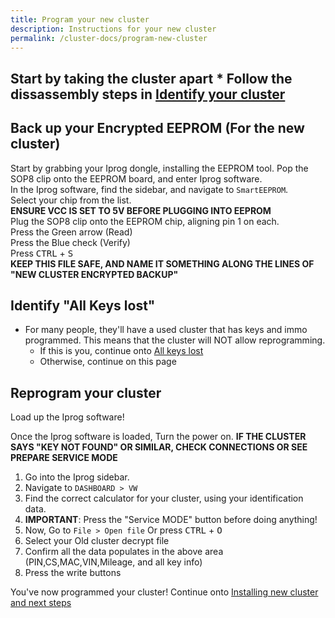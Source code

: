 ```yaml
---
title: Program your new cluster
description: Instructions for your new cluster
permalink: /cluster-docs/program-new-cluster
---
```


Start by taking the cluster apart
    * Follow the dissassembly steps in [Identify your cluster](/cluster-docs/identify-cluster)
---

## Back up your Encrypted EEPROM (For the new cluster)

Start by grabbing your Iprog dongle, installing the EEPROM tool. Pop the SOP8 clip onto the EEPROM board, and enter Iprog software. \
In the Iprog software, find the sidebar, and navigate to `SmartEEPROM`. \
Select your chip from the list. \
__ENSURE VCC IS SET TO 5V BEFORE PLUGGING INTO EEPROM__ \
Plug the SOP8 clip onto the EEPROM chip, aligning pin 1 on each. \
Press the Green arrow (Read) \
Press the Blue check (Verify) \
Press <kbd>CTRL</kbd> + <kbd>S</kbd> \
__KEEP THIS FILE SAFE, AND NAME IT SOMETHING ALONG THE LINES OF "NEW CLUSTER ENCRYPTED BACKUP"__

## Identify "All Keys lost"
* For many people, they'll have a used cluster that has keys and immo programmed. This means that the cluster will NOT allow reprogramming. 
    * If this is you, continue onto [All keys lost](/cluster-docs/service-mode-all-keys-lost/)
    * Otherwise, continue on this page

## Reprogram your cluster

Load up the Iprog software!

Once the Iprog software is loaded, Turn the power on.
__IF THE CLUSTER SAYS "KEY NOT FOUND" OR SIMILAR, CHECK CONNECTIONS OR SEE PREPARE SERVICE MODE__
1. Go into the Iprog sidebar.
2. Navigate to `DASHBOARD > VW`
3. Find the correct calculator for your cluster, using your identification data.
4. __IMPORTANT__: Press the "Service MODE" button before doing anything!
5. Now, Go to `File > Open file` Or press <kbd>CTRL</kbd> + <kbd>O</kbd>
6. Select your Old cluster decrypt file
7. Confirm all the data populates in the above area (PIN,CS,MAC,VIN,Mileage, and all key info)
8. Press the write buttons

You've now programmed your cluster! Continue onto [Installing new cluster and next steps]()
